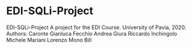 # EDI-SQLi-Project
EDI-SQLi-Project A project for the EDI Course. University of Pavia, 2020.  Authors:  Caronte Gianluca Fecchio Andrea Giura Riccardo Inchingolo Michele Mariani Lorenzo Mono Bill

